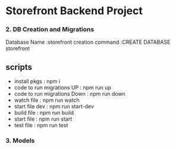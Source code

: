 # Storefront Backend Project

### 2. DB Creation and Migrations

Database Name :storefront
creation command :CREATE DATABASE storefront

## scripts

- install pkgs : npm i
- code to run migrations UP : npm run up
- code to run migrations Down : npm run down
- watch file : npm run watch
- start file dev : npm run start-dev
- build file : npm run build
- start file : npm run start
- test file : npm run test

### 3. Models
